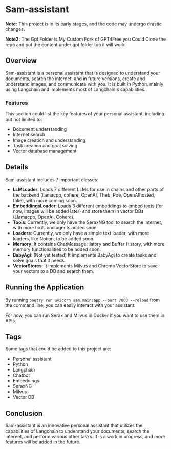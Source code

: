 # Sam-assistant

**Note:** This project is in its early stages, and the code may undergo drastic changes.

**Note2:** The Gpt Folder is My Custom Fork of GPT4Free you Could Clone the repo and put the content under gpt folder too it will work 

## Overview

Sam-assistant is a personal assistant that is designed to understand your documents, search the internet, and in future versions, create and understand images, and communicate with you. It is built in Python, mainly using Langchain and implements most of Langchain's capabilities.

### Features

This section could list the key features of your personal assistant, including but not limited to:

-   Document understanding
-   Internet search
-   Image creation and understanding
-   Task creation and goal solving
-   Vector database management

## Details

Sam-assistant includes 7 important classes:

-   **LLMLoader**: Loads 7 different LLMs for use in chains and other parts of the backend (llamacpp, cohere, OpenAI, Theb, Poe, OpenAIhosted, fake), with more coming soon.
-   **EmbeddingsLoader**: Loads 3 different embeddings to embed texts (for now, images will be added later) and store them in vector DBs (Llamacpp, OpenAI, Cohere).
-   **Tools**: Currently, we only have the SeraxNG tool to search the internet, with more tools and agents added soon.
-   **Loaders**: Currently, we only have a simple text loader, with more loaders, like Notion, to be added soon.
-   **Memory**: It contains ChatMessageHistory and Buffer History, with more memory functionalities to be added soon.
-   **BabyAgi**: (Not yet tested) It implements BabyAgi to create tasks and solve goals that it needs.
-   **VectorStores**: It implements Milvus and Chroma VectorStore to save your vectors to a DB and search them.

## Running the Application

By running `poetry run uvicorn sam.main:app --port 7860 --reload` from the command line, you can easily interact with your assistant.

For now, you can run Serax and Milvus in Docker if you want to use them in APIs.

## Tags

Some tags that could be added to this project are:

-   Personal assistant
-   Python
-   Langchain
-   Chatbot
-   Embeddings
-   SeraxNG
-   Milvus
-   Vector DB

## Conclusion

Sam-assistant is an innovative personal assistant that utilizes the capabilities of Langchain to understand your documents, search the internet, and perform various other tasks. It is a work in progress, and more features will be added in the future.
